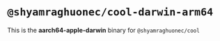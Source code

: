# `@shyamraghuonec/cool-darwin-arm64`

This is the **aarch64-apple-darwin** binary for `@shyamraghuonec/cool`
